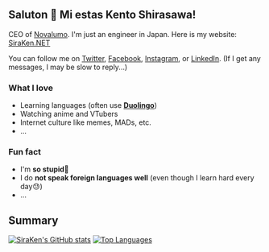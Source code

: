 ## Saluton 👋 Mi estas Kento Shirasawa!

CEO of [Novalumo](https://www.novalumo.llc/). I'm just an engineer in Japan. Here is my website: [SiraKen.NET](https://www.siraken.net/)

You can follow me on [Twitter](https://twitter.com/shirasawa_kento), [Facebook](https://www.facebook.com/shirasawa.kento/), [Instagram](https://www.instagram.com/shirasawa_kento/), or [LinkedIn](https://www.linkedin.com/in/siraken/). (If I get any messages, I may be slow to reply...)

### What I love

- Learning languages (often use **[Duolingo](https://www.duolingo.com/)**)
- Watching anime and VTubers
- Internet culture like memes, MADs, etc.
- ...

### Fun fact

- I'm **so stupid**🤯
- I do **not speak foreign languages well** (even though I learn hard every day😓)
- ...

## Summary

[![SiraKen's GitHub stats](https://github-readme-stats.vercel.app/api?username=SiraKen)](https://github.com/anuraghazra/github-readme-stats)
[![Top Languages](https://github-readme-stats.vercel.app/api/top-langs/?username=SiraKen&layout=compact)](https://github.com/anuraghazra/github-readme-stats)
